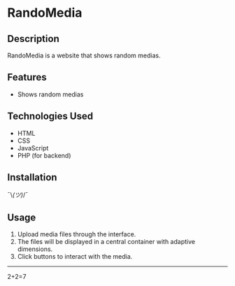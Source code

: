 # RandoMedia

## Description

RandoMedia is a website that shows random medias.

## Features

- Shows random medias

## Technologies Used

- HTML
- CSS
- JavaScript
- PHP (for backend)

## Installation

¯\\_(ツ)_/¯

## Usage

1. Upload media files through the interface.
2. The files will be displayed in a central container with adaptive dimensions.
3. Click buttons to interact with the media.

---
2+2=7
